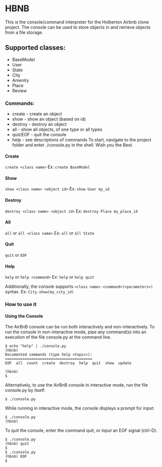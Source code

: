 # HBNB
This is the console/command interpreter for the Holberton Airbnb clone project. The console can be used to store objects in and retrieve objects from a file storage.

## Supported classes:
* BaseModel
* User
* State
* City
* Amenity
* Place
* Review
### Commands:
* create - create an object
* show - show an object (based on id)
* destroy - destroy an object
* all - show all objects, of one type or all types
* quit/EOF - quit the console
* help - see descriptions of commands
To start, navigate to the project folder and enter ./console.py in the shell. Wish you the Best.

#### Create
```create <class name>``` Ex: ```create BaseModel```

#### Show
```show <class name> <object id>``` Ex: ```show User my_id```

#### Destroy
```destroy <class name> <object id>``` Ex: ```destroy Place my_place_id```

#### All
```all``` or ```all <class name>``` Ex: ```all``` or ```all State```

#### Quit
```quit``` or ```EOF```

#### Help
```help``` or ```help <command>``` Ex: ```help``` or ```help quit```

Additionally, the console supports ```<class name>.<command>(<parameters>)``` syntax. Ex: ```City.show(my_city_id)```

### How to use it
#### Using the Console
The AirBnB console can be run both interactively and non-interactively. To run the console in non-interactive mode, pipe any command(s) into an execution of the file console.py at the command line.

```
$ echo "help" | ./console.py
(hbnb)
Documented commands (type help <topic>):
========================================
EOF  all  count  create  destroy  help  quit  show  update

(hbnb)
$
```
Alternatively, to use the AirBnB console in interactive mode, run the file console.py by itself:
```
$ ./console.py
```
While running in interactive mode, the console displays a prompt for input:
```
$ ./console.py
(hbnb)
```
To quit the console, enter the command quit, or input an EOF signal (ctrl-D).
```
$ ./console.py
(hbnb) quit
$
$ ./console.py
(hbnb) EOF
$
```
